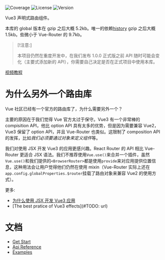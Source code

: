 ![Coverage](https://img.shields.io/codecov/c/github/BestVue3/router)
![License](https://img.shields.io/npm/l/@bv3/router)
![Version](https://img.shields.io/npm/v/@bv3/router)

Vue3 声明式路由组件。

本库的 global 版本在 gzip 之后大概 5.2kb。唯一的依赖[history](https://github.com/ReactTraining/history) gzip 之后大概 1.5kb。些微小于 Vue-Router 的 9.7kb。

> [!注意:]
>
> 本项目仍然在重度开发中，在我们发布 1.0.0 正式版之前 API 随时可能会变化（主要式添加新的 API），你需要自己决定是否在正式项目中使用本库。

[视频教程](https://www.bilibili.com/video/BV145411n7tS/)

# 为什么另外一个路由库

Vue 社区已经有一个官方的路由库了，为什么需要另外一个？

主要的原因在于我们觉得 Vue 官方太过于保守。Vue3 有一个非常棒的 compisition API，他比 option API 具有太多的优势，但是因为需要兼容 Vue2，
Vue3 保留了 option API，并且 Vue-Router 也类似。这限制了 composition API 的发挥，比如*我们必须要通过对象来定义组件*等。

我们对使用 JSX 开发 Vue3 的应用更感兴趣。React Router 的 API 相比 Vue-Router 更适合 JSX 语法。我们不推荐使用`Vue.use()`来合并一个插件，虽然`Vue.use()`和我们提供的`<BrowserRouter>`都是使用`provide`来对应用提供位置信息，这种用法会让用户觉得他们仍然在使用 mixin（Vue-Router 实际上还在`app.config.globalProperties.$router`挂载了路由对象来兼容 Vue2 的使用方式）。

更多:

-   [为什么使用 JSX 开发 Vue3 应用](https://www.bestvue3.com/blogs/why-jsx)
-   [The best pratice of Vue3 effects](#TODO: url)

# 文档

-   [Get Start](./get-start.md)
-   [Api Reference](./api-reference.md)
-   [Examples](./examples.md)
